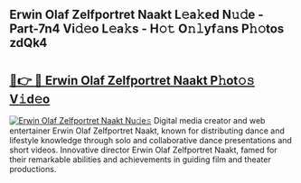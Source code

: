 ## Erwin Olaf Zelfportret Naakt L𝚎a𝚔ed N𝚞𝚍e - Part-7n4 Vi𝚍𝚎o L𝚎a𝚔s - H𝚘𝚝 O𝚗𝚕yf𝚊ns P𝚑𝚘tos zdQk4

# <h2><a href="http://kf3zh4n.oniu.top/?m=Erwin+Olaf+Zelfportret+Naakt">🔗👉 🔴 Erwin Olaf Zelfportret Naakt P𝚑ot𝚘𝚜 V𝚒d𝚎o</a></h2>

[![Erwin Olaf Zelfportret Naakt Nu𝚍e𝚜](https://i.imgur.com/0qMVB7G.gif)](http://kf3zh4n.oniu.top/?m=Erwin+Olaf+Zelfportret+Naakt)
Digital media creator and web entertainer Erwin Olaf Zelfportret Naakt, known for distributing dance and lifestyle knowledge through solo and collaborative dance presentations and short videos. Innovative director Erwin Olaf Zelfportret Naakt, famed for their remarkable abilities and achievements in guiding film and theater productions.  
